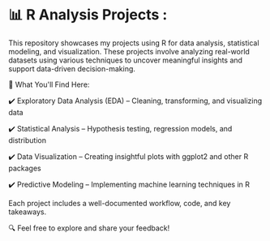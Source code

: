 # 📊 R Analysis Projects :

This repository showcases my projects using R for data analysis, statistical modeling, and visualization. These projects involve analyzing real-world datasets using various techniques to uncover meaningful insights and support data-driven decision-making.

🔹 What You'll Find Here:

✔️ Exploratory Data Analysis (EDA) – Cleaning, transforming, and visualizing data

✔️ Statistical Analysis – Hypothesis testing, regression models, and distribution

✔️ Data Visualization – Creating insightful plots with ggplot2 and other R packages

✔️ Predictive Modeling – Implementing machine learning techniques in R

Each project includes a well-documented workflow, code, and key takeaways.

🔍 Feel free to explore and share your feedback!
